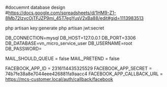 #docuemnt database design
#https://docs.google.com/spreadsheets/d/1HM9-Z1-8Mb72IzycOjTFJZP9mi_45T7egYusV2xBa88/edit#gid=1113983513

php artisan key:generate
php artisan jwt:secret

DB_CONNECTION=mysql
DB_HOST=127.0.0.1
DB_PORT=3306
DB_DATABASE=vn_micro_service_user
DB_USERNAME=root
DB_PASSWORD=


MAIL_SHOULD_QUEUE              = false
MAIL_PRETEND                   = false

FACEBOOK_APP_ID             = 2316114435325529
FACEBOOK_APP_SECRET         = 74b7fe38a8e7044eee426881fa9aacc4
FACEBOOK_APP_CALLBACK_URL   = https://mcs-customer.local/auth/callback/facebook

